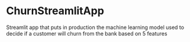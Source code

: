 # ChurnStreamlitApp
Streamlit app that puts in production the machine learning model used to decide if a customer will churn from the bank based on 5 features
